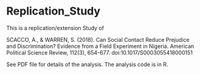 # Replication_Study
This is a replication/extension Study of

SCACCO, A., & WARREN, S. (2018). Can Social Contact Reduce Prejudice and Discrimination? Evidence from a Field Experiment in Nigeria. American Political Science Review, 112(3), 654-677. doi:10.1017/S0003055418000151

See PDF file for details of the analysis. The analysis code is in R.
